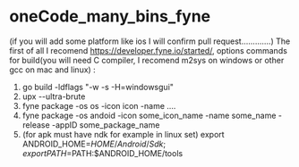 # oneCode_many_bins_fyne
(if you will add some platform like ios I will confirm pull request.............)
The first of all I recomend https://developer.fyne.io/started/, 
options commands for build(you will need C compiler, I recomend m2sys on windows or other gcc on mac and linux) :
1. go build -ldflags "-w -s -H=windowsgui"
2.  upx --ultra-brute
3. fyne package -os os -icon icon -name ....
4.  fyne package -os andoid -icon some_icon_name -name some_name -release -appID some_package_name
5. (for apk must have ndk for example in linux set) export ANDROID_HOME=$HOME/Android/Sdk; export PATH=$PATH:$ANDROID_HOME/tools
